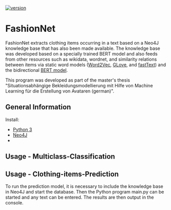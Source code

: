 [![version](https://img.shields.io/github/license/texttechnologylab/FashionNet)]()


# FashionNet
FashionNet extracts clothing items occurring in a text based on a Neo4J knowledge base that has also been made available. 
The knowledge base was developed based on a specially trained BERT model and also feeds from other resources such as wikidata, wordnet, and similarity relations between items via static word models ([Word2Vec](https://github.com/tensorflow/docs/blob/master/site/en/tutorials/text/word2vec.ipynb), [GLove](https://nlp.stanford.edu/projects/glove/), and [fastText](https://fasttext.cc/)) and the bidirectional [BERT model](https://github.com/google-research/bert).

This program was developed as part of the master's thesis "Situationsabhängige Bekleidungsmodellierung mit Hilfe von Machine Learning für die Erstellung von Avataren (german)".

## General Information

Install:
- [Python 3](https://www.python.org/downloads/)
- [Neo4J](https://neo4j.com/)
- 

## Usage - Multiclass-Classification


## Usage - Clothing-items-Prediction
To run the prediction model, it is necessary to include the knowledge base in Neo4J and start the database. Then the Python program main.py can be started and any text can be entered. The results are then output in the console.

